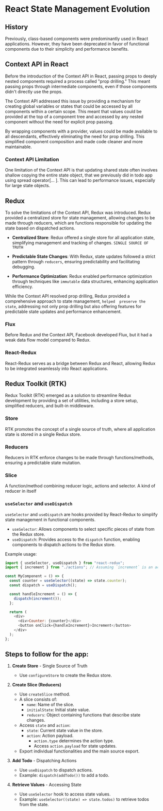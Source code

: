 # React State Management Evolution

## History

Previously, class-based components were predominantly used in React applications. However, they have been deprecated in favor of functional components due to their simplicity and performance benefits.

## Context API in React

Before the introduction of the Context API in React, passing props to deeply nested components required a process called "prop drilling." This meant passing props through intermediate components, even if those components didn't directly use the props.

The Context API addressed this issue by providing a mechanism for creating global variables or states that could be accessed by all components within a certain scope. This meant that values could be provided at the top of a component tree and accessed by any nested component without the need for explicit prop passing.

By wrapping components with a provider, values could be made available to all descendants, effectively eliminating the need for prop drilling. This simplified component composition and made code cleaner and more maintainable.

### Context API Limitation

One limitation of the Context API is that updating shared state often involves shallow copying the entire state object, that we previously did in todo app using spread operator[... ]. This can lead to performance issues, especially for large state objects.

## Redux

To solve the limitations of the Context API, Redux was introduced. Redux provided a centralized store for state management, allowing changes to be made through reducers, which are functions responsible for updating the state based on dispatched actions.

- **Centralized Store**: Redux offered a single store for all application state, simplifying management and tracking of changes. `SINGLE SOURCE OF TRUTH`

- **Predictable State Changes**: With Redux, state updates followed a strict pattern through `reducers`, ensuring predictability and facilitating debugging.

- **Performance Optimization**: Redux enabled performance optimization through techniques like `immutable` data structures, enhancing application efficiency.

While the Context API resolved prop drilling, Redux provided a comprehensive approach to state management, `helped  preserve the state`, addressing not only prop drilling but also offering features for predictable state updates and performance enhancement.

### Flux

Before Redux and the Context API, Facebook developed Flux, but it had a weak data flow model compared to Redux.

### React-Redux

React-Redux serves as a bridge between Redux and React, allowing Redux to be integrated seamlessly into React applications.

## Redux Toolkit (RTK)

Redux Toolkit (RTK) emerged as a solution to streamline Redux development by providing a set of utilities, including a store setup, simplified reducers, and built-in middleware.

### Store

RTK promotes the concept of a single source of truth, where all application state is stored in a single Redux store.

### Reducers

Reducers in RTK enforce changes to be made through functions/methods, ensuring a predictable state mutation.

### Slice
A function/method combining reducer logic, actions and selector. A kind of reducer in itself

### `useSelector` and `useDispatch`

`useSelector` and `useDispatch` are hooks provided by React-Redux to simplify state management in functional components.

- `useSelector`: Allows components to select specific pieces of state from the Redux store.
- `useDispatch`: Provides access to the `dispatch` function, enabling components to dispatch actions to the Redux store.

Example usage:

```javascript
import { useSelector, useDispatch } from "react-redux";
import { increment } from "./actions"; // Assuming `increment` is an action creator

const MyComponent = () => {
  const counter = useSelector((state) => state.counter);
  const dispatch = useDispatch();

  const handleIncrement = () => {
    dispatch(increment());
  };

  return (
    <div>
      <div>Counter: {counter}</div>
      <button onClick={handleIncrement}>Increment</button>
    </div>
  );
};
```

## Steps to follow for the app:

1. **Create Store** - Single Source of Truth

   - Use `configureStore` to create the Redux store.

2. **Create Slice (Reducers)**

   - Use `createSlice` method.
   - A slice consists of:
     - `name`: Name of the slice.
     - `initialState`: Initial state value.
     - `reducers`: Object containing functions that describe state changes.
   - Access `state` and `action`:
     - `state`: Current state value in the store.
     - `action`: Action payload.
       - `action.type` determines the action type.
       - Access `action.payload` for state updates.
   - Export individual functionalities and the main source export.

3. **Add Todo** - Dispatching Actions

   - Use `useDispatch` to dispatch actions.
   - Example: `dispatch(addTodo())` to add a todo.

4. **Retrieve Values** - Accessing State
   - Use `useSelector` hook to access state values.
   - Example: `useSelector((state) => state.todos)` to retrieve todos from the state.
